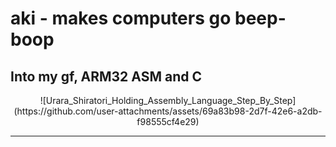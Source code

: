 # aki - makes computers go beep-boop
## Into my gf, ARM32 ASM and C 

<p align="center">
  ![Urara_Shiratori_Holding_Assembly_Language_Step_By_Step](https://github.com/user-attachments/assets/69a83b98-2d7f-42e6-a2db-f98555cf4e29)
</p>

---
